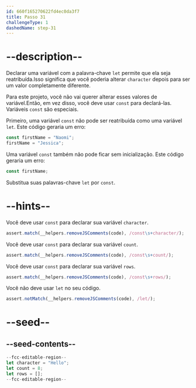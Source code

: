 ```yaml
---
id: 660f165270622fd4ec0da3f7
title: Passo 31
challengeType: 1
dashedName: step-31
---
```


# --description--

Declarar uma variável com a palavra-chave `let` permite que ela seja reatribuída.Isso significa que você poderia alterar `character` depois para ser um valor completamente diferente.

Para este projeto, você não vai querer alterar esses valores de variável.Então, em vez disso, você deve usar `const` para declará-las. Variáveis `const` são especiais.

Primeiro, uma variável `const` não pode ser reatribuída como uma variável `let`. Este código geraria um erro:

```js
const firstName = "Naomi";
firstName = "Jessica";
```

Uma variável `const` também não pode ficar sem inicialização. Este código geraria um erro:

```js
const firstName;
```

Substitua suas palavras-chave `let` por `const`.

# --hints--

Você deve usar `const` para declarar sua variável `character`.

```js
assert.match(__helpers.removeJSComments(code), /const\s+character/);
```

Você deve usar `const` para declarar sua variável `count`.

```js
assert.match(__helpers.removeJSComments(code), /const\s+count/);
```

Você deve usar `const` para declarar sua variável `rows`.

```js
assert.match(__helpers.removeJSComments(code), /const\s+rows/);
```

Você não deve usar `let` no seu código.

```js
assert.notMatch(__helpers.removeJSComments(code), /let/);
```

# --seed--

## --seed-contents--

```js
--fcc-editable-region--
let character = "Hello";
let count = 8;
let rows = [];
--fcc-editable-region--
```
